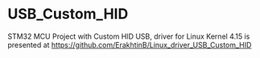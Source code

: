 # USB_Custom_HID
STM32 MCU Project with Custom HID USB, driver for Linux Kernel 4.15 is presented at  https://github.com/ErakhtinB/Linux_driver_USB_Custom_HID
